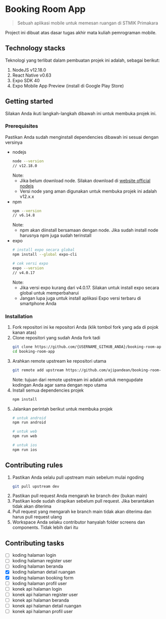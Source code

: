 # Booking Room App
> Sebuah aplikasi mobile untuk memesan ruangan di STMIK Primakara

Project ini dibuat atas dasar tugas akhir mata kuliah pemrograman mobile.

## Technology stacks
Teknologi yang terlibat dalam pembuatan projek ini adalah, sebagai berikut:
1. NodeJS v12.18.0
2. React Native v0.63
3. Expo SDK 40
4. Expo Mobile App Preview (install di Google Play Store)

## Getting started
Silakan Anda ikuti langkah-langkah dibawah ini untuk membuka projek ini.

### Prerequisites
Pastikan Anda sudah menginstall dependencies dibawah ini sesuai dengan versinya
* nodejs
  ```bash
  node --version 
  // v12.18.0
  ```
  Note: 
  * Jika belum download node. Silakan download di [website official nodejs](https://nodejs.org/en/download/)
  * Versi node yang aman digunakan untuk membuka projek ini adalah v12.x.x
* npm
  ```bash
  npm --version 
  // v6.14.8
  ```
  Note:
  * npm akan diinstall bersamaan dengan node. Jika sudah install node harusnya npm juga sudah terinstall
* expo
  ```bash
  # install expo secara global
  npm install --global expo-cli
  
  # cek versi expo
  expo --version 
  // v4.0.17
  ```
  Note: 
  * Jika versi expo kurang dari v4.0.17. Silakan untuk install expo secara global untuk memperbaharui
  * Jangan lupa juga untuk install aplikasi Expo versi terbaru di smartphone Anda

### Installation
1. Fork repositori ini ke repositori Anda (klik tombol fork yang ada di pojok kanan atas)
2. Clone repositori yang sudah Anda fork tadi
   ```bash
   git clone https://github.com/{USERNAME_GITHUB_ANDA}/booking-room-app.git
   cd booking-room-app
   ```
3. Arahkan remote upstream ke repositori utama
   ```bash
   git remote add upstream https://github.com/ajipandean/booking-room-app.git
   ```
   Note: tujuan dari remote upstream ini adalah untuk mengupdate kodingan Anda agar sama dengan repo utama
4. Install semua dependencies projek
   ```bash
   npm install
   ```
5. Jalankan perintah berikut untuk membuka projek
   ```bash
   # untuk android
   npm run android
   
   # untuk web
   npm run web
   
   # untuk ios
   npm run ios
   ```

## Contributing rules
1. Pastikan Anda selalu pull upstream main sebelum mulai ngoding
   ```bash
   git pull upstream dev
   ```
2. Pastikan pull request Anda mengarah ke branch dev (bukan main)
3. Pastikan kode sudah dirapikan sebelum pull request. Jika berantakan tidak akan diterima
4. Pull request yang mengarah ke branch main tidak akan diterima dan harus pull request ulang
5. Workspace Anda selaku contributor hanyalah folder screens dan components. Tidak lebih dari itu

## Contributing tasks
- [ ] koding halaman login
- [ ] koding halaman register user
- [ ] koding halaman beranda
- [x] koding halaman detail ruangan
- [x] koding halaman booking form
- [ ] koding halaman profil user
- [ ] konek api halaman login
- [ ] konek api halaman register user
- [ ] konek api halaman beranda
- [ ] konek api halaman detail ruangan
- [ ] konek api halaman profil user
